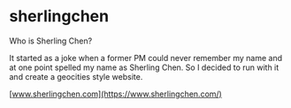 # sherlingchen

Who is Sherling Chen?

It started as a joke when a former PM could never remember my name and at one point spelled my name as Sherling Chen. So I decided to run with it and create a geocities style website.

[www.sherlingchen.com](https://www.sherlingchen.com/)
